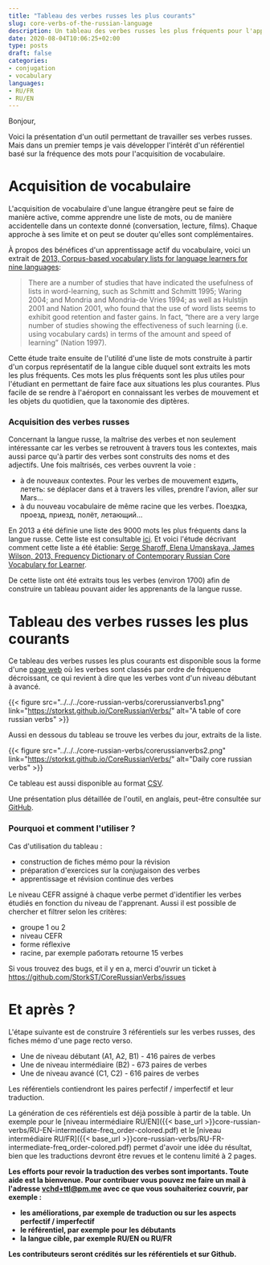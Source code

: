 ```yaml
---
title: "Tableau des verbes russes les plus courants"
slug: core-verbs-of-the-russian-language
description: Un tableau des verbes russes les plus fréquents pour l'apprentissage des verbes
date: 2020-08-04T10:06:25+02:00
type: posts
draft: false
categories:
- conjugation
- vocabulary
languages:
- RU/FR
- RU/EN
---
```


Bonjour,

Voici la présentation d'un outil permettant de travailler ses verbes russes. Mais dans un premier temps je vais développer l'intérêt d'un référentiel basé sur la fréquence des mots pour l'acquisition de vocabulaire.

# Acquisition de vocabulaire

L'acquisition de vocabulaire d'une langue étrangère peut se faire de manière active, comme apprendre une liste de mots, ou de manière accidentelle dans un contexte donné (conversation, lecture, films). Chaque approche à ses limite et on peut se douter qu'elles sont complémentaires.

À propos des bénéfices d'un apprentissage actif du vocabulaire, voici un extrait de [2013, Corpus-based vocabulary lists for language learners for nine languages](http://corpus.leeds.ac.uk/serge/publications/2014-LREV-kelly.pdf):

> There are a number of studies that have indicated the usefulness of lists in word-learning, such as Schmitt and Schmitt 1995; Waring 2004; and Mondria and Mondria-de Vries 1994; as well as Hulstijn 2001 and Nation 2001, who found that the use of word lists seems to exhibit good retention and faster gains. In fact, “there are a very large number of studies showing the effectiveness of such learning (i.e. using vocabulary cards) in terms of the amount and speed of learning” (Nation 1997).

Cette étude traite ensuite de l'utilité d'une liste de mots construite à partir d'un corpus représentatif de la langue cible duquel sont extraits les mots les plus fréquents. Ces mots les plus fréquents sont les plus utiles pour l'étudiant en permettant de faire face aux situations les plus courantes. Plus facile de se rendre à l'aéroport en connaissant les verbes de mouvement et les objets du quotidien, que la taxonomie des diptères.


### Acquisition des verbes russes

Concernant la langue russe, la maîtrise des verbes et non seulement intéressante car les verbes se retrouvent à travers tous les contextes, mais aussi parce qu'à partir des verbes sont construits des noms et des adjectifs.
Une fois maîtrisés, ces verbes ouvrent la voie :
- à de nouveaux contextes. Pour les verbes de mouvement ездить, лететь: se déplacer dans et à travers les villes, prendre l'avion, aller sur Mars...
- à du nouveau vocabulaire de même racine que les verbes. Поездка, проезд, приезд, полёт, летающий...

En 2013 a été définie une liste des 9000 mots les plus fréquents dans la langue russe. Cette liste est consultable [ici](http://corpus.leeds.ac.uk/serge/kelly/). Et voici l'étude décrivant comment cette liste a été établie: [Serge Sharoff, Elena Umanskaya, James Wilson, 2013, Frequency Dictionary of Contemporary Russian Core Vocabulary for Learner](http://corpus.leeds.ac.uk/serge/publications/2013-routledge-intro.pdf).

De cette liste ont été extraits tous les verbes (environ 1700) afin de construire un tableau pouvant aider les apprenants de la langue russe.


# Tableau des verbes russes les plus courants

Ce tableau des verbes russes les plus courants est disponible sous la forme d'une [page web](https://storkst.github.io/CoreRussianVerbs/) où les verbes sont classés par ordre de fréquence décroissant, ce qui revient à dire que les verbes vont d'un niveau débutant à avancé.

{{< figure src="../../../core-russian-verbs/corerussianverbs1.png" link="https://storkst.github.io/CoreRussianVerbs/" alt="A table of core russian verbs" >}}

Aussi en dessous du tableau se trouve les verbes du jour, extraits de la liste.

{{< figure src="../../../core-russian-verbs/corerussianverbs2.png" link="https://storkst.github.io/CoreRussianVerbs/" alt="Daily core russian verbs" >}}

Ce tableau est aussi disponible au format [CSV](https://raw.githubusercontent.com/StorkST/CoreRussianVerbs/master/RussianVerbsClassification.csv).

Une présentation plus détaillée de l'outil, en anglais, peut-être consultée sur [GitHub](https://github.com/StorkST/CoreRussianVerbs).


### Pourquoi et comment l'utiliser ?

Cas d'utilisation du tableau :
- construction de fiches mémo pour la révision
- préparation d'exercices sur la conjugaison des verbes
- apprentissage et révision continue des verbes

Le niveau CEFR assigné à chaque verbe permet d'identifier les verbes étudiés en fonction du niveau de l'apprenant. Aussi il est possible de chercher et filtrer selon les critères:
-  groupe 1 ou 2
-  niveau CEFR
-  forme réflexive
-  racine, par exemple работать retourne 15 verbes

Si vous trouvez des bugs, et il y en a, merci d'ouvrir un ticket à https://github.com/StorkST/CoreRussianVerbs/issues

# Et après ?

L'étape suivante est de construire 3 référentiels sur les verbes russes, des fiches mémo d'une page recto verso.
- Une de niveau débutant (A1, A2, B1) - 416 paires de verbes
- Une de niveau intermédiaire (B2) -  673 paires de verbes
- Une de niveau avancé (C1, C2) -  616 paires de verbes

Les référentiels contiendront les paires perfectif / imperfectif et leur traduction.

La génération de ces référentiels est déjà possible à partir de la table. Un exemple pour le [niveau intermédiaire RU/EN]({{< base_url >}}core-russian-verbs/RU-EN-intermediate-freq_order-colored.pdf) et le [niveau intermédiaire RU/FR]({{< base_url >}}core-russian-verbs/RU-FR-intermediate-freq_order-colored.pdf) permet d'avoir une idée du résultat, bien que les traductions devront être revues et le contenu limité à 2 pages.

**Les efforts pour revoir la traduction des verbes sont importants. Toute aide est la bienvenue.**
**Pour contribuer vous pouvez me faire un mail à l'adresse vchd+ttl@pm.me avec ce que vous souhaiteriez couvrir, par exemple :**

- **les améliorations, par exemple de traduction ou sur les aspects perfectif / imperfectif**
- **le référentiel, par exemple pour les débutants**
- **la langue cible, par exemple RU/EN ou RU/FR**

**Les contributeurs seront crédités sur les référentiels et sur Github.**

